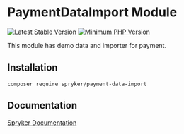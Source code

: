 # PaymentDataImport Module
[![Latest Stable Version](https://poser.pugx.org/spryker/payment-data-import/v/stable.svg)](https://packagist.org/packages/spryker/payment-data-import)
[![Minimum PHP Version](https://img.shields.io/badge/php-%3E%3D%208.0-8892BF.svg)](https://php.net/)

This module has demo data and importer for payment.

## Installation

```
composer require spryker/payment-data-import
```

## Documentation

[Spryker Documentation](https://docs.spryker.com)
